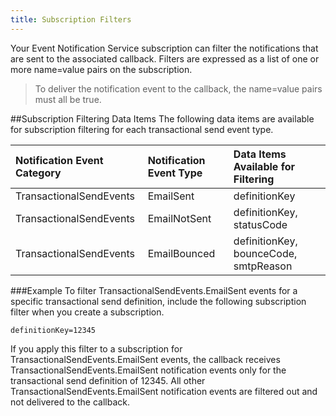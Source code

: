 ```yaml
---
title: Subscription Filters
---
```


Your Event Notification Service subscription can filter the notifications that are sent to the associated callback. Filters are expressed as a list of one or more name=value pairs on the subscription.

> To deliver the notification event to the callback, the name=value pairs must all be true.

##Subscription Filtering Data Items
The following data items are available for subscription filtering for each transactional send event type.

<table class="table table-hover">
<thead align="left">
<tr>
<th>Notification Event Category</th>
<th>Notification Event Type</th>
<th>Data Items Available for Filtering</th>
</tr>
</thead>
<tbody>
<tr>
<td>TransactionalSendEvents</td>
<td>EmailSent</td>
<td>definitionKey</td>
</tr>
<tr>
<td>TransactionalSendEvents</td>
<td>EmailNotSent</td>
<td>definitionKey, statusCode</td>
</tr>
<tr>
<td>TransactionalSendEvents</td>
<td>EmailBounced</td>
<td>definitionKey, bounceCode, smtpReason</td>
</tr>
</tbody>
</table>

###Example
To filter TransactionalSendEvents.EmailSent events for a specific transactional send definition, include the following subscription filter when you create a subscription.

```
definitionKey=12345
```

If you apply this filter to a subscription for TransactionalSendEvents.EmailSent events, the callback receives TransactionalSendEvents.EmailSent notification events only for the transactional send definition of 12345. All other TransactionalSendEvents.EmailSent notification events are filtered out and not delivered to the callback.
